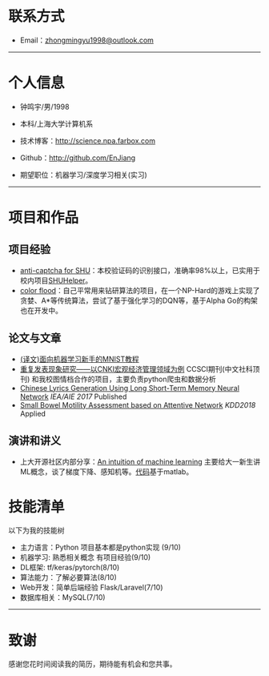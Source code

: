 # 联系方式

- Email：zhongmingyu1998@outlook.com

---

# 个人信息

 - 钟鸣宇/男/1998 
 - 本科/上海大学计算机系 
 - 技术博客：http://science.npa.farbox.com 
 - Github：http://github.com/EnJiang

 - 期望职位：机器学习/深度学习相关(实习)
 <!-- - 期望薪资：税前月薪15k~20k，特别喜欢的公司可例外 -->
 <!-- - 期望城市：北京 -->

---

# 项目和作品

## 项目经验

 - [anti-captcha for SHU](https://github.com/shuopensourcecommunity/anti-captcha.shuosc.org)：本校验证码的识别接口，准确率98%以上，已实用于校内项目[SHUHelper](https://www.shuhelper.cn/)。
 - [color flood](https://github.com/EnJiang/colorFlood)：自己平常用来钻研算法的项目，在一个NP-Hard的游戏上实现了贪婪、A*等传统算法，尝试了基于强化学习的DQN等，基于Alpha Go的构架也在开发中。

## 论文与文章
- [(译文)面向机器学习新手的MNIST教程](http://science.npa.farbox.com/post/tensorflow/-yi-wen-mian-xiang-ji-qi-xue-xi-xin-shou-de-mnistjiao-cheng)
- [重复发表现象研究——以CNKI宏观经济管理领域为例](http://www.cjstp.cn/cjstp/ch/reader/view_abstract.aspx?file_no=201711010905&flag=1) CCSCI期刊(中文社科顶刊) 和我校图情档合作的项目，主要负责python爬虫和数据分析
- [Chinese Lyrics Generation Using Long Short-Term Memory Neural Network](https://link.springer.com/chapter/10.1007/978-3-319-60045-1_43) *IEA/AIE 2017* Published
- [Small Bowel Motility Assessment based on Attentive Network](https://github.com/EnJiang/resume/blob/master/attentive.pdf) *KDD2018* Applied

## 演讲和讲义
- 上大开源社区内部分享：[An intuition of machine learning](https://github.com/EnJiang/resume/blob/master/An%20intuition%20of%20machine%20learning.pdf) 主要给大一新生讲ML概念，谈了梯度下降、感知机等。[代码](https://github.com/EnJiang/resume/blob/master/An%20intuition%20of%20machine%20learning.rar)基于matlab。

# 技能清单
以下为我的技能树
- 主力语言：Python 项目基本都是python实现 (9/10)
- 机器学习: 熟悉相关概念 有项目经验(9/10)
- DL框架: tf/keras/pytorch(8/10)
- 算法能力：了解必要算法(8/10)
- Web开发：简单后端经验 Flask/Laravel(7/10)
- 数据库相关：MySQL(7/10)

---

# 致谢
感谢您花时间阅读我的简历，期待能有机会和您共事。